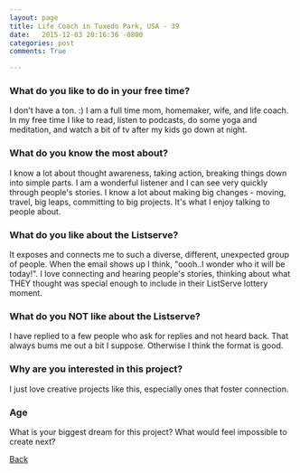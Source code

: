 ```yaml
---
layout: page
title: Life Coach in Tuxedo Park, USA - 39
date:   2015-12-03 20:16:36 -0800
categories: post
comments: True

---
```


### What do you like to do in your free time?
<p>I don't have a ton. :) I am a full time mom, homemaker, wife, and life coach. In my free time I like to read, listen to podcasts, do some yoga and meditation, and watch a bit of tv after my kids go down at night.</p>

### What do you know the most about?
<p>I know a lot about thought awareness, taking action, breaking things down into simple parts. I am a wonderful listener and I can see very quickly through people's stories. I know a lot about making big changes - moving, travel, big leaps, committing to big projects. It's what I enjoy talking to people about.</p>

### What do you like about the Listserve?
<p>It exposes and connects me to such a diverse, different, unexpected group of people. When the email shows up I think, "oooh..I wonder who it will be today!". I love connecting and hearing people's stories, thinking about what THEY thought was special enough to include in their ListServe lottery moment.</p>

### What do you NOT like about the Listserve?
<p>I have replied to a few people who ask for replies and not heard back. That always bums me out a bit I suppose. Otherwise I think the format is good.</p>

### Why are you interested in this project?
<p>I just love creative projects like this, especially ones that foster connection.</p>

### Age
<p>What is your biggest dream for this project? What would feel impossible to create next?</p>

[Back][1]

[1]: /home/responders/all